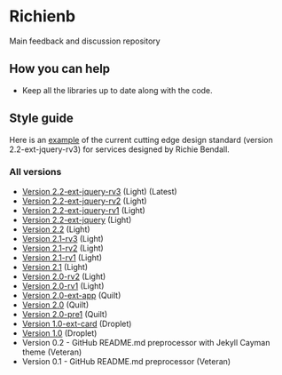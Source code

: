 # Richienb

Main feedback and discussion repository

## How you can help

- Keep all the libraries up to date along with the code.

## Style guide

Here is an [example](https://codepen.io/Richienb/full/GLvxer) of the current cutting edge design standard (version 2.2-ext-jquery-rv3) for services designed by Richie Bendall.

### All versions

- [Version 2.2-ext-jquery-rv3](https://codepen.io/Richienb/full/GLvxer) (Light) (Latest)
- [Version 2.2-ext-jquery-rv2](https://codepen.io/Richienb/full/mgMOoN) (Light)
- [Version 2.2-ext-jquery-rv1](https://codepen.io/Richienb/full/PgbVZp) (Light)
- [Version 2.2-ext-jquery](https://codepen.io/Richienb/full/oOLpmx) (Light)
- [Version 2.2](https://codepen.io/Richienb/full/wZwPxL) (Light)
- [Version 2.1-rv3](https://codepen.io/Richienb/full/dawzQR) (Light)
- [Version 2.1-rv2](https://codepen.io/Richienb/full/VgPKpY) (Light)
- [Version 2.1-rv1](https://codepen.io/Richienb/full/omYZNv) (Light)
- [Version 2.1](https://codepen.io/Richienb/full/gqrEdR) (Light)
- [Version 2.0-rv2](https://codepen.io/Richienb/full/gqLPzG) (Light)
- [Version 2.0-rv1](https://codepen.io/Richienb/full/ZwOGRX) (Light)
- [Version 2.0-ext-app](https://codepen.io/Richienb/full/pqJObB) (Quilt)
- [Version 2.0](https://codepen.io/Richienb/full/wNwrrN) (Quilt)
- [Version 2.0-pre1](https://codepen.io/Richienb/full/axBMzZ) (Quilt)
- [Version 1.0-ext-card](https://codepen.io/Richienb/full/mvEJod) (Droplet)
- [Version 1.0](https://codepen.io/Richienb/full/XqObQO) (Droplet)
- Version 0.2 - GitHub README.md preprocessor with Jekyll Cayman theme (Veteran)
- Version 0.1 - GitHub README.md preprocessor (Veteran)
